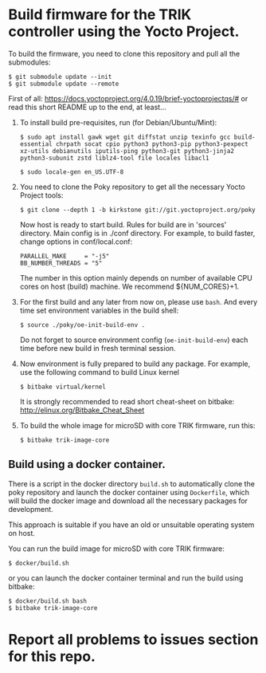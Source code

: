 # Build firmware for the TRIK controller using the Yocto Project.

To build the firmware, you need to clone this repository and pull all the submodules:

```shell
$ git submodule update --init
$ git submodule update --remote
```

First of all:
https://docs.yoctoproject.org/4.0.19/brief-yoctoprojectqs/#
or read this short README up to the end, at least...

1. To install build pre-requisites, run (for Debian/Ubuntu/Mint):

    ```shell
    $ sudo apt install gawk wget git diffstat unzip texinfo gcc build-essential chrpath socat cpio python3 python3-pip python3-pexpect xz-utils debianutils iputils-ping python3-git python3-jinja2 python3-subunit zstd liblz4-tool file locales libacl1

    $ sudo locale-gen en_US.UTF-8 
    ```

1. You need to clone the Poky repository to get all the necessary Yocto Project tools:

    ```shell
    $ git clone --depth 1 -b kirkstone git://git.yoctoproject.org/poky
    ```

    Now host is ready to start build. Rules for build are in 'sources' directory.
    Main config is in  ./conf directory. For example, to build faster, change options in conf/local.conf:

       PARALLEL_MAKE     = "-j5"
       BB_NUMBER_THREADS = "5"

    The number in this option mainly depends on number of available CPU cores on host (build) machine. We recommend ${NUM_CORES}+1.

1. For the first build and any later from now on, please use `bash`. And every time set environment variables in the build shell:
  
    ```$ source ./poky/oe-init-build-env .```
  
    Do not forget to source environment config (`oe-init-build-env`) each time before new build in fresh terminal session.

1. Now environment is fully prepared to build any package. For example, use the following command to build Linux kernel

    ```$ bitbake virtual/kernel```

    It is strongly recommended to read short cheat-sheet on bitbake: http://elinux.org/Bitbake_Cheat_Sheet

1. To build the whole image for microSD with core TRIK firmware, run this:

    ```$ bitbake trik-image-core```

## Build using a docker container.
There is a script in the docker directory `build.sh` to automatically clone the poky repository and launch the docker container using `Dockerfile`, which will build the docker image and download all the necessary packages for development.

This approach is suitable if you have an old or unsuitable operating system on host.

You can run the build image for microSD with core TRIK firmware:

```$ docker/build.sh```

or you can launch the docker container terminal and run the build using bitbake:

```shell
$ docker/build.sh bash
$ bitbake trik-image-core
```


# Report all problems to issues section for this repo.
